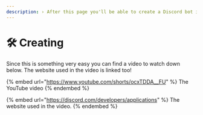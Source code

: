 ```yaml
---
description: › After this page you'll be able to create a Discord bot in seconds.
---
```


# 🛠 Creating

Since this is something very easy you can find a video to watch down below. The website used in the video is linked too!

{% embed url="https://www.youtube.com/shorts/ocxTDDA__FU" %}
The YouTube video
{% endembed %}

{% embed url="https://discord.com/developers/applications" %}
The website used in the video.
{% endembed %}
